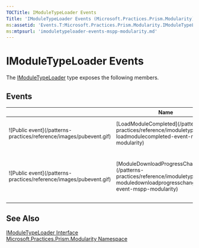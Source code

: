 ```yaml
---
TOCTitle: IModuleTypeLoader Events
Title: 'IModuleTypeLoader Events (Microsoft.Practices.Prism.Modularity)'
ms:assetid: 'Events.T:Microsoft.Practices.Prism.Modularity.IModuleTypeLoader'
ms:mtpsurl: 'imoduletypeloader-events-mspp-modularity.md'
---
```


# IModuleTypeLoader Events

The [IModuleTypeLoader](/patterns-practices/reference/imoduletypeloader-interface-mspp-modularity) type exposes the following members.

## Events

<table>

<thead>
<tr class="header">
<th> </th>
<th>Name</th>
<th>Description</th>
</tr>
</thead>
<tbody>
<tr class="odd">
<td>![Public event](/patterns-practices/reference/images/pubevent.gif)</td>
<td>[LoadModuleCompleted](/patterns-practices/reference/imoduletypeloader-loadmodulecompleted-event-mspp-modularity)</td>
<td><div class="summary">
Raised when a module is loaded or fails to load.
</div></td>
</tr>
<tr class="even">
<td>![Public event](/patterns-practices/reference/images/pubevent.gif)</td>
<td>[ModuleDownloadProgressChanged](/patterns-practices/reference/imoduletypeloader-moduledownloadprogresschanged-event-mspp-modularity)</td>
<td><div class="summary">
Raised repeatedly to provide progress as modules are downloaded in the background.
</div></td>
</tr>
</tbody>
</table>

## See Also

[IModuleTypeLoader Interface](/patterns-practices/reference/imoduletypeloader-interface-mspp-modularity)  
[Microsoft.Practices.Prism.Modularity Namespace](/patterns-practices/reference/mspp-modularity-namespace)  